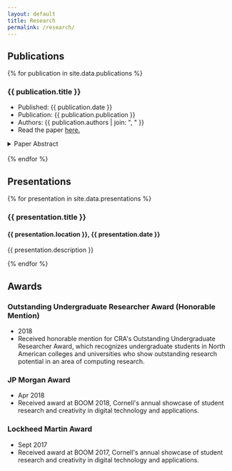 ```yaml
---
layout: default
title: Research
permalink: /research/
---
```


<h2>Publications</h2>

{% for publication in site.data.publications %}
  <h3>{{ publication.title }}</h3>
  <ul>
    <li>Published: {{ publication.date }}</li>
    <li>Publication: {{ publication.publication }}</li>
    <li>Authors: {{ publication.authors | join: ", " }}</li>
    <li>Read the paper <a href="{{ publication.url }}" target="_blank">here.</a></li>
  </ul>

  <div>
    <details>
      <summary>Paper Abstract</summary>
      <p>{{ publication.abstract }}</p>
    </details>
  </div>
  <br>
{% endfor %}

<h2>Presentations</h2>

{% for presentation in site.data.presentations %}
  <h3>{{ presentation.title }}</h3>
  <h4>{{ presentation.location }}, {{ presentation.date }}</h4>
  <p>{{ presentation.description }}</p>
{% endfor %}

<h2>Awards</h2>

<h3>Outstanding Undergraduate Researcher Award (Honorable Mention)</h3>

* 2018
* Received honorable mention for CRA's Outstanding Undergraduate Researcher Award, which recognizes undergraduate students in North American colleges and universities who show outstanding research potential in an area of computing research.

<h3>JP Morgan Award</h3>

* Apr 2018
* Received award at BOOM 2018, Cornell's annual showcase of student research and creativity in digital technology and applications.

<h3>Lockheed Martin Award</h3>

* Sept 2017
* Received award at BOOM 2017, Cornell's annual showcase of student research and creativity in digital technology and applications.

